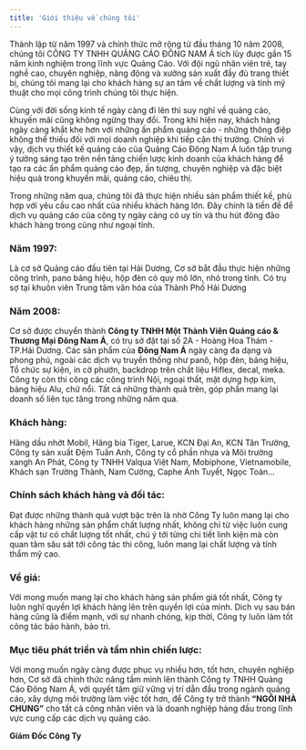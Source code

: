 ```yaml
---
title: 'Giới thiệu về chúng tôi'
---
```


Thành lập từ năm 1997 và chính thức mở rộng từ đầu tháng 10 năm 2008, chúng tôi CÔNG TY TNHH QUẢNG CÁO ĐÔNG NAM Á tích lũy được gần 15 năm kinh nghiệm trong lĩnh vực Quảng Cáo. Với đội ngũ nhân viên trẻ, tay nghề cao, chuyên nghiệp, năng động và xưởng sản xuất đầy đủ trang thiết bị, chúng tôi mang lại cho khách hàng sự an tâm về chất lượng và tính mỹ thuật cho mọi công trình chúng tôi thực hiện.

Cùng với đời sống kinh tế ngày càng đi lên thì suy nghĩ về quảng cáo, khuyến mãi cũng không ngừng thay đổi. Trong khi hiện nay, khách hàng ngày càng khắt khe hơn với những ấn phẩm quảng cáo - những thông điệp không thể thiếu đối với mọi doanh nghiệp khi tiếp cận thị trường. Chính vì vậy, dịch vụ thiết kế quảng cáo của Quảng Cáo Đông Nam Á luôn tập trung ý tưởng sáng tạo trên nền tảng chiến lược kinh doanh của khách hàng để tạo ra các ấn phẩm quảng cáo đẹp, ấn tượng, chuyên nghiệp và đặc biệt hiệu quả trong khuyến mãi, quảng cáo, chiêu thị.

Trong những năm qua, chúng tôi đã thực hiện nhiều sản phẩm thiết kế, phù hợp với yêu cầu cao nhất của nhiều khách hàng lớn. Đây chính là tiền đề để dịch vụ quảng cáo của công ty ngày càng có uy tín và thu hút đông đảo khách hàng trong cũng như ngoại tỉnh.

### Năm 1997:
Là cơ sở Quảng cáo đầu tiên tại Hải Dương, Cơ sở bắt đầu thực hiện những công trình, pano bảng hiệu, hộp đèn có quy mô lớn, nhỏ trong tỉnh. Có trụ sợ tại khuôn viên Trung tâm văn hóa của Thành Phố Hải Dương

### Năm 2008:
Cơ sở được chuyển thành **Công ty TNHH Một Thành Viên Quảng cáo & Thương Mại Đông Nam Á**, có trụ sở đặt tại số 2A - Hoàng Hoa Thám - TP.Hải Dương. Các sản phẩm của **Đông Nam Á** ngày càng đa dạng và phong phú, ngoài các dịch vụ truyền thống như panô, hộp đèn, bảng hiệu, Tổ chức sự kiện, in cờ phướn, backdrop trên chất liệu Hiflex, decal, meka. Công ty còn thi công các công trình Nội, ngoại thất, mặt dựng hợp kim, bảng hiệu Alu, chử nổi. Tất cả những thành quả trên, góp phần mang lại doanh số liên tục tăng trong những năm qua.

### Khách hàng:
Hãng dầu nhớt Mobil, Hãng bia Tiger, Larue, KCN Đại An, KCN Tân Trường, Công ty sản xuất Đệm Tuấn Anh, Công ty cổ phần nhựa và Môi trường xangh An Phát, Công ty TNHH Valqua Việt Nam, Mobiphone, Vietnamobile, Khách sạn Trường Thành, Nam Cường, Caphe Ánh Tuyết, Ngọc Toàn…

### Chính sách khách hàng và đối tác:
Đạt được những thành quả vượt bậc trên là nhờ Công Ty luôn mang lại cho khách hàng những sản phẩm chất lượng nhất, không chỉ từ việc luôn cung cấp vật tư có chất lượng tốt nhất, chú ý tới từng chi tiết linh kiện mà còn quan tâm sâu sát tới công tác thi công, luôn mang lại chất lượng và tính thẩm mỹ cao.

### Về giá:
Với mong muốn mang lại cho khách hàng sản phẩm giá tốt nhất, Công ty luôn nghĩ quyền lợi khách hàng lên trên quyền lợi của mình. Dich vụ sau bán hàng cũng là điểm mạnh, với sự nhanh chóng, kịp thời, Công ty luôn làm tốt công tác bảo hành, bảo trì.

### Mục tiêu phát triển và tầm nhìn chiến lược:
Với mong muốn ngày càng được phục vụ nhiều hơn, tốt hơn, chuyên nghiệp hơn, Cơ sở đã chính thức nâng tầm mình lên thành Công ty TNHH Quảng Cáo Đông Nam Á, với quyết tâm giữ vững vị trí dẫn đầu trong ngành quảng cáo, xây dựng môi trường làm việc tốt hơn, để Công ty trở thành **“NGÔI NHÀ CHUNG”** cho tất cả công nhân viên và là doanh nghiệp hàng đầu trong lĩnh vực cung cấp các dịch vụ quảng cáo.

**Giám Đốc Công Ty**